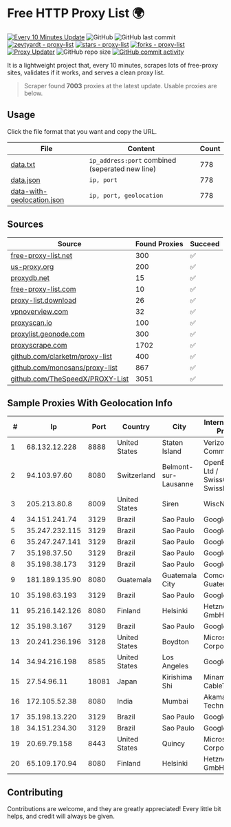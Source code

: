 
# Free HTTP Proxy List 🌍

[![Every 10 Minutes Update](https://github.com/mertguvencli/http-proxy-list/actions/workflows/main.yml/badge.svg?branch=main)](https://github.com/mertguvencli/http-proxy-list/actions/workflows/main.yml)
![GitHub](https://img.shields.io/github/license/mertguvencli/http-proxy-list)
![GitHub last commit](https://img.shields.io/github/last-commit/mertguvencli/http-proxy-list)
[![zevtyardt - proxy-list](https://img.shields.io/static/v1?label=zevtyardt&message=proxy-list&color=blue&logo=github)](https://github.com/zevtyardt/proxy-list "Go to GitHub repo")
[![stars - proxy-list](https://img.shields.io/github/stars/zevtyardt/proxy-list?style=social)](https://github.com/zevtyardt/proxy-list)
[![forks - proxy-list](https://img.shields.io/github/forks/zevtyardt/proxy-list?style=social)](https://github.com/zevtyardt/proxy-list)
[![Proxy Updater](https://github.com/zevtyardt/proxy-list/workflows/Proxy%20Updater/badge.svg)](https://github.com/zevtyardt/proxy-list/actions?query=workflow:"Proxy+Updater")
![GitHub repo size](https://img.shields.io/github/repo-size/zevtyardt/proxy-list)
[![GitHub commit activity](https://img.shields.io/github/commit-activity/m/zevtyardt/proxy-list?logo=commits)](https://github.com/zevtyardt/proxy-list/commits/main)

It is a lightweight project that, every 10 minutes, scrapes lots of free-proxy sites, validates if it works, and serves a clean proxy list.

> Scraper found **7003** proxies at the latest update. Usable proxies are below.

## Usage

Click the file format that you want and copy the URL.

|File|Content|Count|
|----|-------|-----|
|[data.txt](https://raw.githubusercontent.com/mertguvencli/http-proxy-list/main/proxy-list/data.txt)|`ip_address:port` combined (seperated new line)|778|
|[data.json](https://raw.githubusercontent.com/mertguvencli/http-proxy-list/main/proxy-list/data.json)|`ip, port`|778|
|[data-with-geolocation.json](https://raw.githubusercontent.com/mertguvencli/http-proxy-list/main/proxy-list/data-with-geolocation.json)|`ip, port, geolocation`|778|

## Sources

|Source|Found Proxies|Succeed|
|------|-------------|-------|
|[free-proxy-list.net](https://free-proxy-list.net)|300|✅|
|[us-proxy.org](https://www.us-proxy.org)|200|✅|
|[proxydb.net](http://proxydb.net)|15|✅|
|[free-proxy-list.com](https://free-proxy-list.com/?page=&port=&type%5B%5D=http&type%5B%5D=https&up_time=0&search=Search)|10|✅|
|[proxy-list.download](https://www.proxy-list.download/HTTP)|26|✅|
|[vpnoverview.com](https://vpnoverview.com/privacy/anonymous-browsing/free-proxy-servers)|32|✅|
|[proxyscan.io](https://www.proxyscan.io)|100|✅|
|[proxylist.geonode.com](https://proxylist.geonode.com/api/proxy-list?limit=300&page=1&sort_by=lastChecked&sort_type=desc&protocols=http,https)|300|✅|
|[proxyscrape.com](https://api.proxyscrape.com/v2/?request=displayproxies&protocol=http&timeout=10000&country=all&ssl=all&anonymity=all)|1702|✅|
|[github.com/clarketm/proxy-list](https://raw.githubusercontent.com/clarketm/proxy-list/master/proxy-list-raw.txt)|400|✅|
|[github.com/monosans/proxy-list](https://raw.githubusercontent.com/monosans/proxy-list/main/proxies/http.txt)|867|✅|
|[github.com/TheSpeedX/PROXY-List](https://raw.githubusercontent.com/TheSpeedX/PROXY-List/master/http.txt)|3051|✅|


## Sample Proxies With Geolocation Info

|#|Ip|Port|Country|City|Internet Service Provider|
|-|--|----|-------|----|-------------------------|
|1|68.132.12.228|8888|United States|Staten Island|Verizon Communications|
|2|94.103.97.60|8080|Switzerland|Belmont-sur-Lausanne|OpenBusiness Ltd / SwissCenter / SwissLink|
|3|205.213.80.8|8009|United States|Siren|WiscNet|
|4|34.151.241.74|3129|Brazil|Sao Paulo|Google LLC|
|5|35.247.232.115|3129|Brazil|Sao Paulo|Google LLC|
|6|35.247.247.141|3129|Brazil|Sao Paulo|Google LLC|
|7|35.198.37.50|3129|Brazil|Sao Paulo|Google LLC|
|8|35.198.38.173|3129|Brazil|Sao Paulo|Google LLC|
|9|181.189.135.90|8080|Guatemala|Guatemala City|Comcel Guatemala S.A.|
|10|35.198.63.193|3129|Brazil|Sao Paulo|Google LLC|
|11|95.216.142.126|8080|Finland|Helsinki|Hetzner Online GmbH|
|12|35.198.3.167|3129|Brazil|Sao Paulo|Google LLC|
|13|20.241.236.196|3128|United States|Boydton|Microsoft Corporation|
|14|34.94.216.198|8585|United States|Los Angeles|Google LLC|
|15|27.54.96.11|18081|Japan|Kirishima Shi|Minamikyusyu CableTV Net Inc.|
|16|172.105.52.38|8080|India|Mumbai|Akamai Technologies|
|17|35.198.13.220|3129|Brazil|Sao Paulo|Google LLC|
|18|34.151.234.30|3129|Brazil|Sao Paulo|Google LLC|
|19|20.69.79.158|8443|United States|Quincy|Microsoft Corporation|
|20|65.109.170.94|8080|Finland|Helsinki|Hetzner Online GmbH|



## Contributing

Contributions are welcome, and they are greatly appreciated! Every
little bit helps, and credit will always be given.

